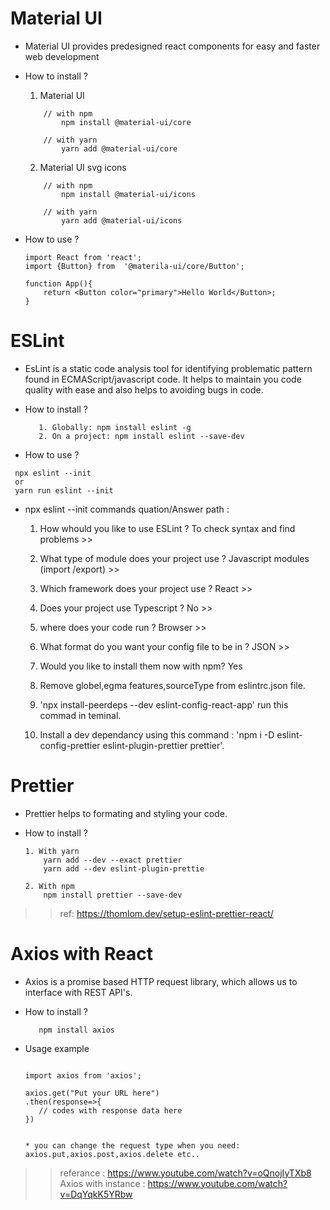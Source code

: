 # Material UI

- Material UI provides predesigned react components for easy and faster web development

- How to install ?

  1. Material UI

  ```
      // with npm
          npm install @material-ui/core

      // with yarn
          yarn add @material-ui/core

  ```

  2. Material UI svg icons

  ```
      // with npm
          npm install @material-ui/icons

      // with yarn
          yarn add @material-ui/icons

  ```

- How to use ?

  ```
  import React from 'react';
  import {Button} from  '@materila-ui/core/Button';

  function App(){
      return <Button color="primary">Hello World</Button>;
  }

  ```

# ESLint

- EsLint is a static code analysis tool for identifying problematic pattern found in ECMAScript/javascript code. It helps to maintain you code quality with ease and also helps to avoiding bugs in code.

- How to install ?

  ```
     1. Globally: npm install eslint -g
     2. On a project: npm install eslint --save-dev

  ```

- How to use ?

```
 npx eslint --init
 or
 yarn run eslint --init

```

- npx eslint --init commands quation/Answer path :

    1. How whould you like to use ESLint ? To check syntax and find problems >>
    2. What type of module does your project use ? Javascript modules (import /export) >>
    3. Which framework does your project use ? React >>
    4. Does your project use Typescript ? No >>
    5. where does your code run ? Browser >>
    6. What format do you want your config file to be in ? JSON >>
    7. Would you like to install them now with npm? Yes

    8. Remove globel,egma features,sourceType from eslintrc.json file.
    9. 'npx install-peerdeps --dev eslint-config-react-app' run this commad in teminal.
    10. Install a dev dependancy using this command : 'npm i -D eslint-config-prettier eslint-plugin-prettier prettier'.

# Prettier

- Prettier helps to formating and styling your code.

- How to install ?

  ```
  1. With yarn
      yarn add --dev --exact prettier
      yarn add --dev eslint-plugin-prettie

  2. With npm
      npm install prettier --save-dev

  ```

> > ref: https://thomlom.dev/setup-eslint-prettier-react/

# Axios with React

- Axios is a promise based HTTP request library, which allows us to interface with REST API's.

- How to install ?
   
   ```
      npm install axios

    ```

- Usage example
     
     ```

    import axios from 'axios';

    axios.get("Put your URL here")
    .then(response=>{
        // codes with response data here
    })


    * you can change the request type when you need: axios.put,axios.post,axios.delete etc..

     ```

 >> referance : https://www.youtube.com/watch?v=oQnojIyTXb8
 >> Axios with instance : https://www.youtube.com/watch?v=DqYqkK5YRbw
